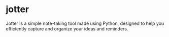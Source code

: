 # jotter
Jotter is a simple note-taking tool made using Python, designed to help you efficiently capture and organize your ideas and reminders.
